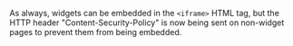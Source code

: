 As always, widgets can be embedded in the `<iframe>` HTML tag, but the HTTP header "Content-Security-Policy" is now being sent on non-widget pages to prevent them from being embedded.
